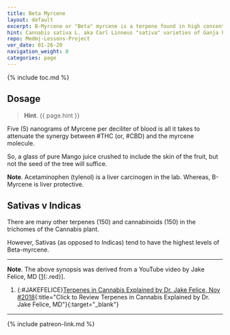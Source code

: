 ```yaml
---
title: Beta Myrcene
layout: default
excerpt: B-Myrcene or "Beta" myrcene is a terpene found in high concentrations within the fruit of the mango tree (mangoes), in lemon grass, and in the flowers of certain subspecies of the Cannabis plant ...
hint: Cannabis sativa L. aka Carl Linneus "sativa" varieties of Ganja have the highest levels of Beta myrcene among the other terpenes and cannabinoids in their trichomes.
repo: Medmj-Lessons-Project
ver_date: 01-26-20
navigation_weight: 8
categories: page
---
```

{% include toc.md %}

## Dosage

> **Hint**. {{ page.hint }}

Five (5) nanograms of Myrcene per deciliter of blood is all it takes to attenuate the synergy between #THC (or, #CBD) and the myrcene molecule.

So, a glass of pure Mango juice crushed to include the skin of the fruit, but not the seed of the tree will suffice.

**Note**. Acetaminophen (tylenol) is a liver carcinogen in the lab. Whereas, B-Myrcene is liver protective.

## Sativas v Indicas

There are many other terpenes (150) and cannabinoids (150) in the trichomes of the Cannabis plant.

However, Sativas (as opposed to Indicas) tend to have the highest levels of Beta-myrcene.

***

**Note**. The above synopsis was derived from a YouTube video by Jake Felice, MD [[1](#JAKEFELICE){:.red}].

1. {:#JAKEFELICE}[Terpenes in Cannabis Explained by Dr. Jake Felice, Nov #2018](https://youtu.be/BGfHmM5Og3w){:title="Click to Review Terpenes in Cannabis Explained by Dr. Jake Felice, MD"}{:target="_blank"}

***

{% include patreon-link.md %}
